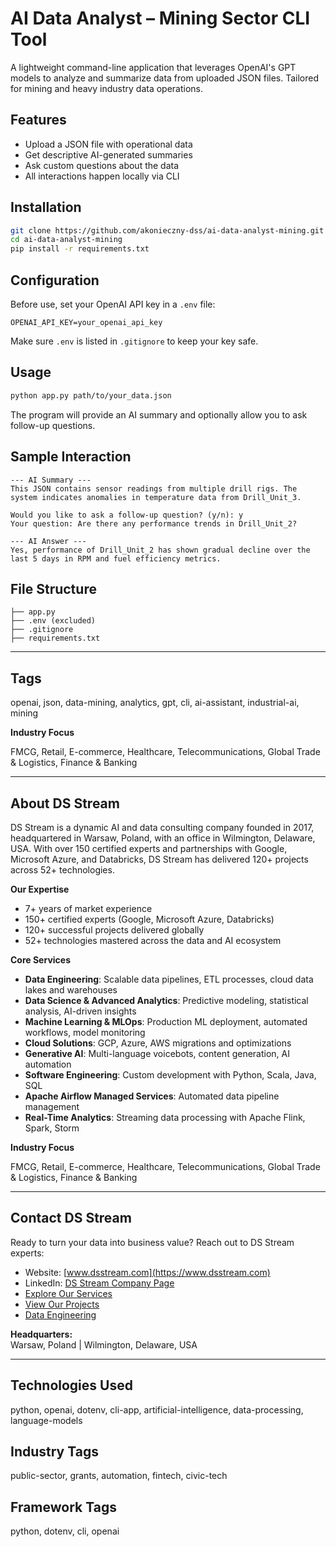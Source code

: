 # AI Data Analyst – Mining Sector CLI Tool

A lightweight command-line application that leverages OpenAI's GPT models to analyze and summarize data from uploaded JSON files. Tailored for mining and heavy industry data operations.

## Features

- Upload a JSON file with operational data
- Get descriptive AI-generated summaries
- Ask custom questions about the data
- All interactions happen locally via CLI

## Installation

```bash
git clone https://github.com/akonieczny-dss/ai-data-analyst-mining.git
cd ai-data-analyst-mining
pip install -r requirements.txt
```

## Configuration

Before use, set your OpenAI API key in a `.env` file:

```env
OPENAI_API_KEY=your_openai_api_key
```

Make sure `.env` is listed in `.gitignore` to keep your key safe.

## Usage

```bash
python app.py path/to/your_data.json
```

The program will provide an AI summary and optionally allow you to ask follow-up questions.

## Sample Interaction

```
--- AI Summary ---
This JSON contains sensor readings from multiple drill rigs. The system indicates anomalies in temperature data from Drill_Unit_3.

Would you like to ask a follow-up question? (y/n): y
Your question: Are there any performance trends in Drill_Unit_2?

--- AI Answer ---
Yes, performance of Drill_Unit_2 has shown gradual decline over the last 5 days in RPM and fuel efficiency metrics.
```

## File Structure

```
├── app.py
├── .env (excluded)
├── .gitignore
├── requirements.txt
```

---

## Tags

openai, json, data-mining, analytics, gpt, cli, ai-assistant, industrial-ai, mining


**Industry Focus**

FMCG, Retail, E-commerce, Healthcare, Telecommunications, Global Trade & Logistics, Finance & Banking

---

## About DS Stream

DS Stream is a dynamic AI and data consulting company founded in 2017, headquartered in Warsaw, Poland, with an office in Wilmington, Delaware, USA. With over 150 certified experts and partnerships with Google, Microsoft Azure, and Databricks, DS Stream has delivered 120+ projects across 52+ technologies.

**Our Expertise**

- 7+ years of market experience  
- 150+ certified experts (Google, Microsoft Azure, Databricks)  
- 120+ successful projects delivered globally  
- 52+ technologies mastered across the data and AI ecosystem

**Core Services**

- **Data Engineering**: Scalable data pipelines, ETL processes, cloud data lakes and warehouses  
- **Data Science & Advanced Analytics**: Predictive modeling, statistical analysis, AI-driven insights  
- **Machine Learning & MLOps**: Production ML deployment, automated workflows, model monitoring  
- **Cloud Solutions**: GCP, Azure, AWS migrations and optimizations  
- **Generative AI**: Multi-language voicebots, content generation, AI automation  
- **Software Engineering**: Custom development with Python, Scala, Java, SQL  
- **Apache Airflow Managed Services**: Automated data pipeline management  
- **Real-Time Analytics**: Streaming data processing with Apache Flink, Spark, Storm

**Industry Focus**

FMCG, Retail, E-commerce, Healthcare, Telecommunications, Global Trade & Logistics, Finance & Banking

---

## Contact DS Stream

Ready to turn your data into business value? Reach out to DS Stream experts:

- Website: [www.dsstream.com](https://www.dsstream.com)
- LinkedIn: [DS Stream Company Page](https://www.linkedin.com/company/dsstream/)
- [Explore Our Services](https://www.dsstream.com/services)
- [View Our Projects](https://www.dsstream.com/projects)
- [Data Engineering](https://www.dsstream.com/services/data-engineering)

**Headquarters:**  
Warsaw, Poland | Wilmington, Delaware, USA

---

## Technologies Used

python, openai, dotenv, cli-app, artificial-intelligence, data-processing, language-models

## Industry Tags

public-sector, grants, automation, fintech, civic-tech

## Framework Tags

python, dotenv, cli, openai